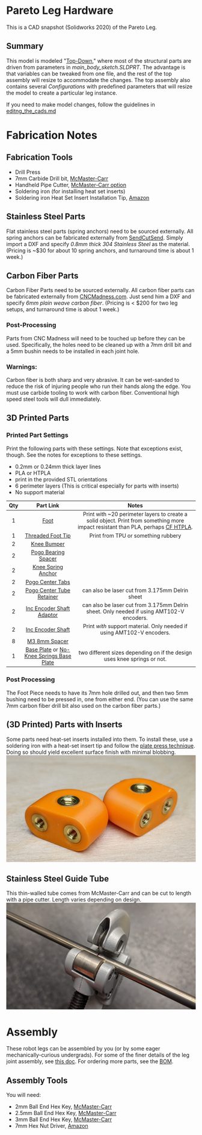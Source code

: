 # Pareto Leg Hardware
This is a CAD snapshot (Solidworks 2020) of the Pareto Leg.

## Summary
This model is modeled "[Top-Down](https://help.solidworks.com/2018/english/SolidWorks/sldworks/c_Top-Down_Design_Overview.htm#:~:text=In%20top%2Ddown%20assembly%20design,moves%20down%20to%20the%20parts.)," where most of the structural parts are driven from parameters in *main\_body\_sketch.SLDPRT*.
The advantage is that variables can be tweaked from one file, and the rest of the top assembly will resize to accommodate the changes.
The top assembly also contains several *Configurations* with predefined parameters that will resize the model to create a particular leg instance.

If you need to make model changes, follow the guidelines in [editng_the_cads.md](./editing_the_cads.md)


# Fabrication Notes

## Fabrication Tools
* Drill Press
* 7mm Carbide Drill bit, [McMaster-Carr](https://www.mcmaster.com/3030A34/)
* Handheld Pipe Cutter, [McMaster-Carr option](https://www.mcmaster.com/pipe-cutters/metal-tube-and-conduit-cutters-8/)
* Soldering iron (for installing heat set inserts)
* Soldering iron Heat Set Insert Installation Tip, [Amazon](https://www.amazon.com/Heat-Set-Inserts-Compatible-SP40NKUS-Connecting/dp/B08B17VQLD)

## Stainless Steel Parts
Flat stainless steel parts (spring anchors) need to be sourced externally.
All spring anchors can be fabricated externally from [SendCutSend](https://sendcutsend.com/).
Simply import a DXF and specify *0.8mm thick 304 Stainless Steel* as the material.
(Pricing is ~$30 for about 10 spring anchors, and turnaround time is about 1 week.)

## Carbon Fiber Parts
Carbon Fiber Parts need to be sourced externally.
All carbon fiber parts can be fabricated externally from [CNCMadness.com](https://cncmadness.com/).
Just send him a DXF and specify *6mm plain weave carbon fiber*.
(Pricing is < $200 for two leg setups, and turnaround time is about 1 week.)

### Post-Processing
Parts from CNC Madness will need to be touched up before they can be used.
Specifically, the holes need to be cleaned up with a 7mm drill bit and a 5mm bushin needs to be installed in each joint hole.

### Warnings:
Carbon fiber is both sharp and very abrasive.
It can be wet-sanded to reduce the risk of injuring people who run their hands along the edge.
You must use carbide tooling to work with carbon fiber.
Conventional high speed steel tools will dull immediately.

## 3D Printed Parts

### Printed Part Settings
Print the following parts with these settings.
Note that exceptions exist, though.
See the notes for exceptions to these settings.

* 0.2mm or 0.24mm thick layer lines
* PLA or HTPLA
* print in the provided STL orientations
* 6 perimeter layers (This is critical especially for parts with inserts)
* No support material

| **Qty** |                                                                    **Part Link**                                                                   |                                                                                                     **Notes**                                                                                                    |
|:-------:|:--------------------------------------------------------------------------------------------------------------------------------------------------:|:----------------------------------------------------------------------------------------------------------------------------------------------------------------------------------------------------------------:|
|    1    | [Foot](./fabrication_exports/stls/foot.STL)                                                                                                        | Print with ~20 perimeter layers to create a solid object. Print from something more impact resistant than PLA, perhaps [CF HTPLA](https://www.proto-pasta.com/products/light-grey-carbon-fiber-composite-htpla). |
|    1    | [Threaded Foot Tip](./fabrication_exports/stls/threaded_foot_tip.STL)                                                                              | Print from TPU or something rubbery                                                                                                                                                                              |
|    2    | [Knee Bumper](./fabrication_exports/stls/knee_bumpter.STL)                                                                                         |                                                                                                                                                                                                                  |
|    2    | [Pogo Bearing Spacer](./fabrication_exports/stls/pogo_bearing_spacer.STL)                                                                          |                                                                                                                                                                                                                  |
|    2    | [Knee Spring Anchor](./fabrication_exports/stls/knee_bumper.STL)                                                                                   |                                                                                                                                                                                                                  |
|    2    | [Pogo Center Tabs](./fabrication_exports/stls/pogo_center_tab.STL)                                                                                 |                                                                                                                                                                                                                  |
|    2    | [Pogo Center Tube Retainer](./fabrication_exports/stls/pogo_center_tube_retainer.STL)                                                              | can also be laser cut from 3.175mm Delrin sheet                                                                                                                                                                  |
|    2    | [Inc Encoder Shaft Adaptor](./fabrication_exports/stls/inc_encoder_shaft_adaptor.STL)                                                              | can also be laser cut from 3.175mm Delrin sheet. Only needed if using AMT102-V encoders.                                                                                                                         |
|    2    | [Inc Encoder Shaft](./fabrication_exports/stls/incremental_encoder_shaft.STL)                                                                      | Print *with* support material. Only needed if using AMT102-V encoders.                                                                                                                                           |
|    8    | [M3 8mm Spacer](./fabrication_exports/stls/8mm_m3_spacer.STL)                                                                                      |                                                                                                                                                                                                                  |
|    1    | [Base Plate](./fabrication_exports/stls/base_plate.STL) or [No-Knee Springs Base Plate](./fabrication_exports/stls/base_plate_no_knee_springs.STL) | two different sizes depending on if the design uses knee springs or not.                                                                                                                                         |

### Post Processing
The Foot Piece needs to have its 7mm hole drilled out, and then two 5mm bushing need to be pressed in, one from either end.
(You can use the same 7mm carbon fiber drill bit also used on the carbon fiber parts.)

## (3D Printed) Parts with Inserts
Some parts need heat-set inserts installed into them.
To install these, use a soldering iron with a heat-set insert tip and follow the [plate press technique](https://hackaday.com/2019/02/28/threading-3d-printed-parts-how-to-use-heat-set-inserts/).
Doing so should yield excellent surface finish with minimal blobbing.
![](./pics/heat_set_insert_examples.jpg)

## Stainless Steel Guide Tube
This thin-walled tube comes from McMaster-Carr and can be cut to length with a pipe cutter. Length varies depending on design.
![](./pics/tube_cutting.jpg)

# Assembly
These robot legs can be assembled by you (or by some eager mechanically-curious undergrads).
For some of the finer details of the leg joint assembly, see [this doc](./knee_assembly_details.pdf).
For ordering more parts, see the [BOM](https://github.com/sburden-group/pareto_leg_hardware/blob/main/leg/no_spring_leg_bom%20L.pdf).

## Assembly Tools
You will need:
* 2mm Ball End Hex Key, [McMaster-Carr](https://www.mcmaster.com/5497A52/)
* 2.5mm Ball End Hex Key, [McMaster-Carr](https://www.mcmaster.com/5497A53/)
* 3mm Ball End Hex Key, [McMaster-Carr](https://www.mcmaster.com/5497A54/)
* 7mm Hex Nut Driver, [Amazon](https://www.amazon.com/gp/product/B000BQJ5ZY)

